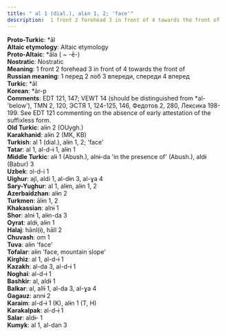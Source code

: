 ```yaml
---
title: " al 1 (dial.), alɨn 1, 2; 'face'"
description:  1 front 2 forehead 3 in front of 4 towards the front of
---
```


<strong>Proto-Turkic</strong>:  *āl<br>
<strong>Altaic etymology</strong>:  Altaic etymology<br>
<strong> Proto-Altaic</strong>:  *ā́la ( ~ -ē-)<br>
<strong>Nostratic</strong>:  Nostratic<br>
<strong>Meaning</strong>:  1 front 2 forehead 3 in front of 4 towards the front of<br>
<strong>Russian meaning</strong>:  1 перед 2 лоб 3 впереди, спереди 4 вперед<br>
<strong>Turkic</strong>:  *āl<br>
<strong>Korean</strong>:  *àr-p<br>
<strong>Comments</strong>:  EDT 121, 147; VEWT 14 (should be distinguished from *al- 'below'), TMN 2, 120, ЭСТЯ 1, 124-125, 146, Федотов 2, 280, Лексика 198-199. See EDT 121 commenting on the absence of early attestation of the suffixless form.<br>
<strong>Old Turkic</strong>:  alɨn 2 (OUygh.)<br>
<strong>Karakhanid</strong>:  alɨn 2 (MK, KB)<br>
<strong>Turkish</strong>:  al 1 (dial.), alɨn 1, 2; 'face'<br>
<strong>Tatar</strong>:  al 1, al-d-ɨ 1, alɨn 1<br>
<strong>Middle Turkic</strong>:  alɨ 1 (Abush.), alnɨ-da 'in the presence of' (Abush.), aldɨ (Babur) 3<br>
<strong>Uzbek</strong>:  ɔl-d-i 1<br>
<strong>Uighur</strong>:  ajl, aldi 1, al-dɨn 3, al-ɣa 4<br>
<strong>Sary-Yughur</strong>:  al 1, alɨm, alɨn 1, 2<br>
<strong>Azerbaidzhan</strong>:  alɨn 2<br>
<strong>Turkmen</strong>:  ālɨn 1, 2<br>
<strong>Khakassian</strong>:  alnɨ 1<br>
<strong>Shor</strong>:  alnɨ 1, alɨn-da 3<br>
<strong>Oyrat</strong>:  aldɨ, alɨn 1<br>
<strong>Halaj</strong>:  hānl(ɨ), hāll 2<br>
<strong>Chuvash</strong>:  om 1<br>
<strong>Tuva</strong>:  alɨn 'face'<br>
<strong>Tofalar</strong>:  alɨn 'face, mountain slope'<br>
<strong>Kirghiz</strong>:  al 1, al-d-ɨ 1<br>
<strong>Kazakh</strong>:  al-da 3, al-d-ɨ 1<br>
<strong>Noghai</strong>:  al-d-ɨ 1<br>
<strong>Bashkir</strong>:  al, aldɨ 1<br>
<strong>Balkar</strong>:  al, allɨ 1, al-da 3, al-ɣa 4<br>
<strong>Gagauz</strong>:  annɨ 2<br>
<strong>Karaim</strong>:  al-d-ɨ 1 (K), alɨn 1 (T, H)<br>
<strong>Karakalpak</strong>:  al-d-ɨ 1<br>
<strong>Salar</strong>:  aldɨ- 1<br>
<strong>Kumyk</strong>:  al 1, al-dan 3<br>



